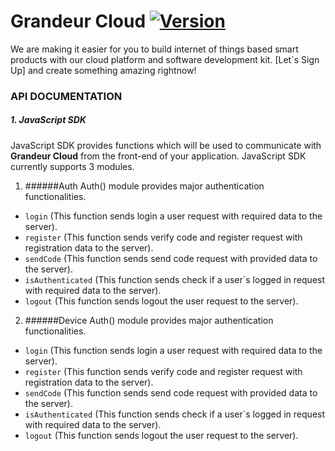 
# Grandeur Cloud [![Version](https://travis-ci.org/joemccann/dillinger.svg?branch=master)](https://cloud.grandeur.tech)
We are making it easier for you to build internet of things based smart products with our cloud platform and software development kit. [Let`s Sign Up] and create something amazing rightnow!
### API DOCUMENTATION
#####  1. JavaScript SDK
JavaScript SDK provides functions which will be used to communicate with **Grandeur Cloud** from the front-end of your application.
JavaScript SDK currently supports 3 modules.
1. ######Auth
Auth() module provides major authentication functionalities.

 -  `login` (This function sends login a user request with required data to the server).
 -  `register` (This function sends verify code and register request with registration data to the server).
 -  `sendCode` (This function sends send code request with provided data to the server).
 -  `isAuthenticated` (This function sends check if a user`s logged in request with required data to the server).
 -  `logout` (This function sends logout the user request to the server).
2. ######Device
Auth() module provides major authentication functionalities.

 -  `login` (This function sends login a user request with required data to the server).
 -  `register` (This function sends verify code and register request with registration data to the server).
 -  `sendCode` (This function sends send code request with provided data to the server).
 -  `isAuthenticated` (This function sends check if a user`s logged in request with required data to the server).
 -  `logout` (This function sends logout the user request to the server).

[Let's Sign Up]: https://cloud.grandeur.tech






